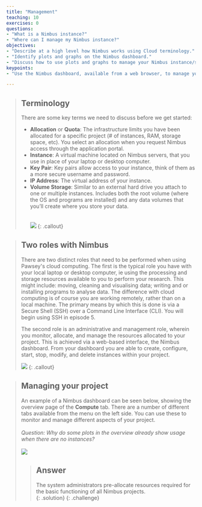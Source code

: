 ```yaml
---
title: "Management"
teaching: 10
exercises: 0
questions:
- "What is a Nimbus instance?"
- "Where can I manage my Nimbus instance?"
objectives:
- "Describe at a high level how Nimbus works using Cloud terminology."
- "Identify plots and graphs on the Nimbus dashboard."
- "Discuss how to use plots and graphs to manage your Nimbus instance/s."
keypoints:
- "Use the Nimbus dashboard, available from a web browser, to manage your instance, including to help you determine whether you need more/less resources."

---
```


> ## Terminology
>
> There are some key terms we need to discuss before we get started:
>
> * **Allocation** or **Quota**:
>     The infrastructure limits you have been allocated for a specific project (# of instances, RAM, storage space, etc). You select an allocation when you request Nimbus access through the application portal.  
> * **Instance**:
>    A virtual machine located on Nimbus servers, that you use in place of your laptop or desktop computer.
> * **Key Pair**:
>    Key pairs allow access to your instance, think of them as a more secure username and password.
> * **IP Address**:
>    The virtual address of your instance.
> * **Volume Storage**:
>    Similar to an external hard drive you attach to one or multiple instances. Includes both the root volume (where the OS and programs are installed) and any data volumes that you’ll create where you store your data.  
><br><br>
> <kbd><img src="{{ page.root }}/fig/Terminology.png" /></kbd>
{: .callout}

>## Two roles with Nimbus
>There are two distinct roles that need to be performed when using Pawsey's cloud computing. The first is the typical role you  have with your local laptop or desktop computer, ie using the processing and storage resources available to you to perform your research. This might include: moving, cleaning and visualising data; writing and or installing programs to analyse data. The difference with cloud computing is of course you are working remotely, rather than on a local machine. The primary means by which this is done is via a Secure Shell (SSH) over a Command Line Interface (CLI). You will begin using SSH in episode 5.
>
>The second role is an administrative and management role, wherein you monitor, allocate, and manage the resources allocated to your project. This is achieved via a web-based interface, the Nimbus dashboard. From your dashboard you are able to create, configure, start, stop, modify, and delete instances within your project.
>
><kbd><img src="{{ page.root }}/fig/diagram-nimbus.png" /></kbd>
{: .callout}

> ## Managing your project
> An example of a Nimbus dashboard can be seen below, showing the overview page of the **Compute** tab. There are a number of different tabs available from the menu on the left side. You can use these to monitor and manage different aspects of your project.
><br><br>
> *Question: Why do some plots in the overview already show usage when there are no instances?*
><br><br>
><kbd><img src="{{ page.root }}/fig/Overview_dashboard.png" /></kbd>
><br>
> > ## Answer
> > The system administrators pre-allocate resources required for the basic functioning of all Nimbus projects.   
> {: .solution}
{: .challenge}
